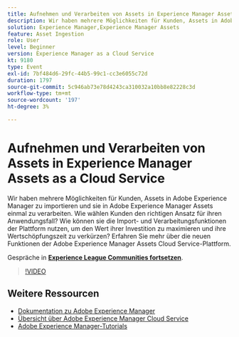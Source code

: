 ```yaml
---
title: Aufnehmen und Verarbeiten von Assets in Experience Manager Assets as a Cloud Service
description: Wir haben mehrere Möglichkeiten für Kunden, Assets in Adobe Experience Manager zu importieren und sie in Adobe Experience Manager Assets einmal zu verarbeiten. Wie wählen Kunden den richtigen Ansatz für ihren Anwendungsfall? Wie können sie die Import- und Verarbeitungsfunktionen der Plattform nutzen, um den Wert ihrer Investition zu maximieren und ihre Wertschöpfungszeit zu verkürzen? Erfahren Sie mehr über die neuen Funktionen der Adobe Experience Manager Assets Cloud Service-Plattform.
solution: Experience Manager,Experience Manager Assets
feature: Asset Ingestion
role: User
level: Beginner
version: Experience Manager as a Cloud Service
kt: 9180
type: Event
exl-id: 7bf484d6-29fc-44b5-99c1-cc3e6055c72d
duration: 1797
source-git-commit: 5c946ab73e78d4243ca310032a10bb8e82228c3d
workflow-type: tm+mt
source-wordcount: '197'
ht-degree: 3%

---
```


# Aufnehmen und Verarbeiten von Assets in Experience Manager Assets as a Cloud Service

Wir haben mehrere Möglichkeiten für Kunden, Assets in Adobe Experience Manager zu importieren und sie in Adobe Experience Manager Assets einmal zu verarbeiten. Wie wählen Kunden den richtigen Ansatz für ihren Anwendungsfall? Wie können sie die Import- und Verarbeitungsfunktionen der Plattform nutzen, um den Wert ihrer Investition zu maximieren und ihre Wertschöpfungszeit zu verkürzen? Erfahren Sie mehr über die neuen Funktionen der Adobe Experience Manager Assets Cloud Service-Plattform.

Gespräche in **[Experience League Communities fortsetzen](https://adobe.ly/2Zq7dlg)**.

>[!VIDEO](https://video.tv.adobe.com/v/337773/?quality=12&learn=on&hidetitle=true)

## Weitere Ressourcen

- [Dokumentation zu Adobe Experience Manager](https://experienceleague.adobe.com/docs/experience-manager-cloud-service.html?lang=de)
- [Übersicht über Adobe Experience Manager Cloud Service](https://experienceleague.adobe.com/docs/experience-manager-cloud-service/overview/home.html?lang=de)
- [Adobe Experience Manager-Tutorials](https://experienceleague.adobe.com/docs/experience-manager-tutorials.html?lang=de)
